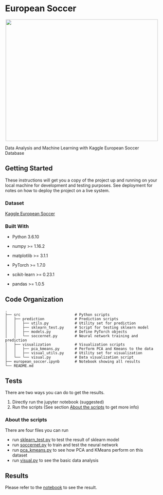 # European Soccer

<p align="center">
  <img width="500" height="400" src="https://github.com/arthur960304/european_soccer/blob/main/dataset-cover.jpg">
</p>

Data Analysis and Machine Learning with Kaggle European Soccer Database

## Getting Started

These instructions will get you a copy of the project up and running on your local machine for development and testing purposes. See deployment for notes on how to deploy the project on a live system.

### Dataset

[Kaggle European Soccer](https://www.kaggle.com/hugomathien/soccer)

### Built With

* Python 3.6.10

* numpy >= 1.16.2

* matplotlib >= 3.1.1

* PyTorch >= 1.7.0

* scikit-learn >= 0.23.1

* pandas >= 1.0.5

## Code Organization

```
.
├── src                         # Python scripts
│   ├── prediction              # Prediction scripts
│   │   ├── utils.py            # Utility set for prediction
│   │   ├── sklearn_test.py     # Script for testing sklearn model
│   │   ├── models.py           # Define PyTorch objects
│   │   └── soccernet.py        # Neural network training and prediction
│   ├── visualization           # Visualization scripts
│   │   ├── pca_kmeans.py       # Perform PCA and Kmeans to the data
│   │   ├── visual_utils.py     # Utility set for visualization
│   └── └── visual.py           # Data visualization script
├── european_soccer.ipynb       # Notebook showing all results
└── README.md
```

## Tests

There are two ways you can do to get the results.

1. Directly run the jupyter notebook (suggested)
2. Run the scripts (See section [About the scripts](#about-the-scripts) to get more info)

### About the scripts

There are four files you can run

* run [sklearn_test.py](https://github.com/arthur960304/european_soccer/blob/main/src/prediction/sklearn_test.py) to test the result of sklearn model
* run [soccernet.py](https://github.com/arthur960304/european_soccer/blob/main/src/prediction/soccernet.py) to train and test the neural network
* run [pca_kmeans.py](https://github.com/arthur960304/european_soccer/blob/main/src/visualization/pca_kmeans.py) to see how PCA and KMeans perform on this dataset
* run [visual.py](https://github.com/arthur960304/european_soccer/blob/main/src/visualization/visual.py) to see the basic data analysis

## Results

Please refer to the [notebook](https://github.com/arthur960304/european_soccer/blob/main/european_soccer.ipynb) to see the result.

